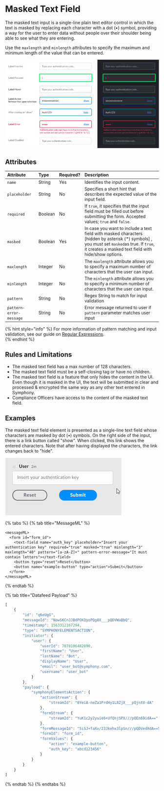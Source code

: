 # Masked Text Field

The masked text input is a single-line plain text editor control in which the text is masked by replacing each character with a dot \(•\) symbol, providing a way for the user to enter data without people over their shoulder being able to see what they are entering.

Use the `maxlength` and `minlength` attributes to specify the maximum and minimum length of the value that can be entered.

![](../../../.gitbook/assets/32ff4cc-screen_shot_2019-07-12_at_5.46.22_pm.png)

## Attributes

| Attribute | Type | Required? | Description |
| :--- | :--- | :--- | :--- |
| `name` | String | Yes | Identifies the input content. |
| `placeholder` | String | No | Specifies a short hint that describes the expected value of the input field. |
| `required` | Boolean | No | If `true`, it specifies that the input field must be filled out before submitting the form. Accepted values; `true` and `false`. |
| `masked` | Boolean | Yes | In case you want to include a text field with masked characters \[hidden by asterisk \(\*\) symbols\] , you must set `masked`as true. If `true`, it creates a masked text field with hide/show options. |
| `maxlength` | Integer | No | The `maxlength` attribute allows you to specify a maximum number of characters that the user can input. |
| `minlength` | Integer | No | The `minlength` attribute allows you to specify a minimum number of characters that the user can input. |
| `pattern` | String | No | Regex String to match for input validation |
| `pattern-error-message` | String | No | Error message returned to user if `pattern` parameter matches user input |

{% hint style="info" %}
For more information of pattern matching and input validation, see our guide on [Regular Expressions](../regular-expressions-regex.md).  
{% endhint %}

## Rules and Limitations

* The masked text field has a max number of 128 characters.
* The masked text field must be a self-closing tag or have no children.
* The masked text field is a feature that only hides the content in the UI. Even though it is masked in the UI, the text will be submitted in clear and processed & encrypted the same way as any other text entered in Symphony.
* Compliance Officers have access to the content of the masked text field.

## Examples

The masked text field element is presented as a single-line text field whose characters are masked by dot \(•\) symbols. On the right side of the input, there is a link button called "show". When clicked, this link shows the entered characters. Note that after having displayed the characters, the link changes back to "hide".

![](../../../.gitbook/assets/d8a5957-masked_text_field-1.gif)

{% tabs %}
{% tab title="MessageML" %}
```markup
<messageML>
  <form id="form_id">
    <text-field name="auth_key" placeholder="Insert your authentication key" required="true" masked="true" minlength="3" maxlength="40" pattern="[a-zA-Z]+" pattern-error-message="It must contain letters"></text-field>
    <button type="reset">Reset</button>
    <button name="example-button" type="action">Submit</button>    
  </form>
</messageML>
```
{% endtab %}

{% tab title="Datafeed Payload" %}
```javascript
[
    {
        "id": "q6eUgG",
        "messageId": "NowSKCnJJBdPOXQyoPQg8X___pQDVWaBbQ",
        "timestamp": 1563312167294,
        "type": "SYMPHONYELEMENTSACTION",
        "initiator": {
            "user": {
                "userId": 7078106482890,
                "firstName": "User",
                "lastName": "Bot",
                "displayName": "User",
                "email": "user_bot@symphony.com",
                "username": "user_bot"
            }
        },
        "payload": {
            "symphonyElementsAction": {
                "actionStream": {
                    "streamId": "0YeiA-neZa1PrdHy1L82jX___pQjntU-dA"
                },
                "formStream": {
                    "streamId": "YuK1c2y2yuie6+UfQnjSPX///pQEn69idA=="
                },
                "formMessageId": "5iSJ+faXx/23Jkehx3lpSn///pQDVedXdA==5587",
                "formId": "form_id",
                "formValues": {
                    "action": "example-button",
                    "auth_key": "abcd123456"
                }
            }
        }
    }
]
```
{% endtab %}
{% endtabs %}


